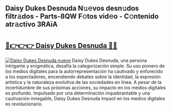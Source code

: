 ## Daisy Dukes Desnuda N𝚞𝚎vos desn𝚞dos filtr𝚊dos - Parts-8QW F𝚘tos vid𝚎o - C𝚘ntenido atr𝚊ctivo 3RAiA

# <h2><a href="http://mb1qlo.tromn.icu/?c=Daisy+Dukes+Desnuda">🔗👉👉👉 Daisy Dukes Desnuda 🔗🔗</a></h2>

[![Daisy Dukes Desnuda nuevo](https://i.imgur.com/pEAQMta.gif)](http://mb1qlo.tromn.icu/?c=Daisy+Dukes+Desnuda)
Daisy Dukes Desnuda, una persona intrigante y enigmática, desafía la categorización simple. Su uso pionero de los medios digitales para la autorrepresentación ha cautivado y enfurecido a los espectadores, encendiendo debates sobre la identidad, la expresión artística y la naturaleza evolutiva de las sociedades en línea. A pesar de la incertidumbre de sus próximas acciones, su impacto en los medios digitales es profundo. Impulsado por una determinación inquebrantable y una cautivación innegable, Daisy Dukes Desnuda impact en los medios digitales es revolucionario.
